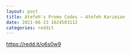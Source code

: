 ```yaml
--- 
layout: post 
title: Atefeh's Promo Codes — Atefeh Karimian 
date: 2021-06-23 1624503112 
categories: reddit 
--- 
```

https://redd.it/o6s0w9